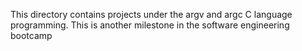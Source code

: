 This directory contains projects under the argv and argc C language programming.
This is another milestone in the software engineering bootcamp

